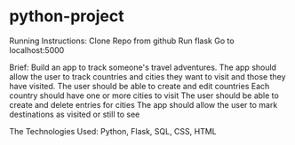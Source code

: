 # python-project

Running Instructions:
Clone Repo from github
Run flask
Go to localhost:5000

Brief:
Build an app to track someone's travel adventures.
The app should allow the user to track countries and cities they want to visit and those they have visited.
The user should be able to create and edit countries
Each country should have one or more cities to visit
The user should be able to create and delete entries for cities
The app should allow the user to mark destinations as visited or still to see

The Technologies Used:
Python, Flask, SQL, CSS, HTML

